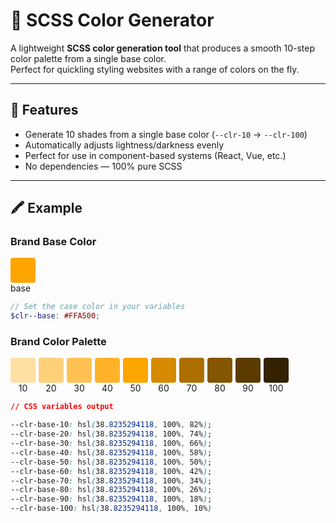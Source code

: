 # 🎨 SCSS Color Generator

A lightweight **SCSS color generation tool** that produces a smooth 10-step color palette from a single base color.  
Perfect for quickling styling websites with a range of colors on the fly.

---

## 🌈 Features

- Generate 10 shades from a single base color (`--clr-10` → `--clr-100`)
- Automatically adjusts lightness/darkness evenly
- Perfect for use in component-based systems (React, Vue, etc.)
- No dependencies — 100% pure SCSS

---

## 🖍️ Example

### Brand Base Color

<div style="text-align:left;">
  <div style="background-color:orange; width:40px; height:40px; border-radius:4px;"></div>
  <span>base</span>
</div>

```scss
// Set the case color in your variables
$clr--base: #FFA500;
```

### Brand Color Palette

<div style="display:flex; gap:5px; align-items:flex-end;">
  <div style="text-align:center;">
    <div style="background-color:hsl(38.8235294118, 100%, 82%); width:40px; height:40px; border-radius:4px;"></div>
    <span>10</span>
  </div>
  <div style="text-align:center;">
    <div style="background-color:hsl(38.8235294118, 100%, 74%); width:40px; height:40px; border-radius:4px;"></div>
    <span>20</span>
  </div>
  <div style="text-align:center;">
    <div style="background-color:hsl(38.8235294118, 100%, 66%); width:40px; height:40px; border-radius:4px;"></div>
    <span>30</span>
  </div>
  <div style="text-align:center;">
    <div style="background-color:hsl(38.8235294118, 100%, 58%); width:40px; height:40px; border-radius:4px;"></div>
    <span>40</span>
  </div>
  <div style="text-align:center;">
    <div style="background-color:hsl(38.8235294118, 100%, 50%); width:40px; height:40px; border-radius:4px;"></div>
    <span>50</span>
  </div>
  <div style="text-align:center;">
    <div style="background-color:hsl(38.8235294118, 100%, 42%); width:40px; height:40px; border-radius:4px;"></div>
    <span>60</span>
  </div>
  <div style="text-align:center;">
    <div style="background-color:hsl(38.8235294118, 100%, 34%); width:40px; height:40px; border-radius:4px;"></div>
    <span>70</span>
  </div>
  <div style="text-align:center;">
    <div style="background-color:hsl(38.8235294118, 100%, 26%); width:40px; height:40px; border-radius:4px;"></div>
    <span>80</span>
  </div>
  <div style="text-align:center;">
    <div style="background-color:hsl(38.8235294118, 100%, 18%); width:40px; height:40px; border-radius:4px;"></div>
    <span>90</span>
  </div>
  <div style="text-align:center;">
    <div style="background-color:hsl(38.8235294118, 100%, 10%); width:40px; height:40px; border-radius:4px;"></div>
    <span>100</span>
  </div>
</div>

```css
// CSS variables output

--clr-base-10: hsl(38.8235294118, 100%, 82%);
--clr-base-20: hsl(38.8235294118, 100%, 74%);
--clr-base-30: hsl(38.8235294118, 100%, 66%);
--clr-base-40: hsl(38.8235294118, 100%, 58%);
--clr-base-50: hsl(38.8235294118, 100%, 50%);
--clr-base-60: hsl(38.8235294118, 100%, 42%);
--clr-base-70: hsl(38.8235294118, 100%, 34%);
--clr-base-80: hsl(38.8235294118, 100%, 26%);
--clr-base-90: hsl(38.8235294118, 100%, 18%);
--clr-base-100: hsl(38.8235294118, 100%, 10%)
```